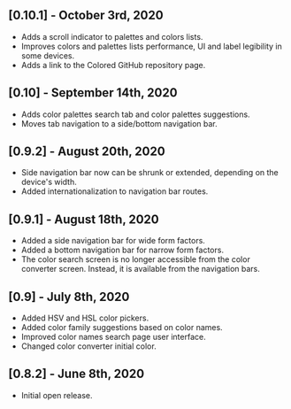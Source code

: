 ## [0.10.1] - October 3rd, 2020

- Adds a scroll indicator to palettes and colors lists.
- Improves colors and palettes lists performance, UI and label legibility in some devices.
- Adds a link to the Colored GitHub repository page.

## [0.10] - September 14th, 2020

- Adds color palettes search tab and color palettes suggestions.
- Moves tab navigation to a side/bottom navigation bar.

## [0.9.2] - August 20th, 2020

- Side navigation bar now can be shrunk or extended, depending on the device's width.
- Added internationalization to navigation bar routes.

## [0.9.1] - August 18th, 2020

- Added a side navigation bar for wide form factors.
- Added a bottom navigation bar for narrow form factors.
- The color search screen is no longer accessible from the color converter screen. Instead, it is 
available from the navigation bars. 

## [0.9] - July 8th, 2020

- Added HSV and HSL color pickers.
- Added color family suggestions based on color names.
- Improved color names search page user interface.
- Changed color converter initial color.

## [0.8.2] - June 8th, 2020

- Initial open release.